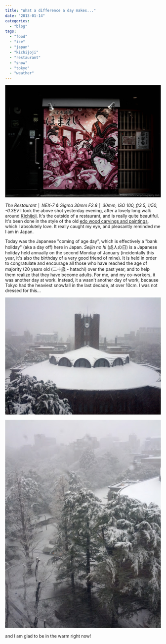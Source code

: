 ```yaml
---
title: "What a difference a day makes..."
date: "2013-01-14"
categories: 
  - "blog"
tags: 
  - "food"
  - "ice"
  - "japan"
  - "kichijoji"
  - "restaurant"
  - "snow"
  - "tokyo"
  - "weather"
---
```


![DSC02242.jpg](/assets/images/d03da-dsc02242.jpg)

_The Restaurant │ NEX-7 & Sigma 30mm F2.8 │ 30mm, ISO 100, f/3.5, 1/50, -0.3EV_ I took the above shot yesterday evening, after a lovely long walk around [Kichijoji](http://en.wikipedia.org/wiki/Kichij%C5%8Dji). It's the outside of a restaurant, and is really quite beautiful. It's been done in the style of the old [edo wood carvings and paintings](http://goo.gl/q1USU), which I absolutely love. It really caught my eye, and pleasantly reminded me I am in Japan.

Today was the Japanese "coming of age day", which is effectively a "bank holiday" (aka a day off) here in Japan. _Seijin no hi_ (成人の日) is a Japanese holiday held annually on the second Monday of January (incidentally this year, it's also the birthday of a very good friend of mine). It is held in order to congratulate and encourage all those who have reached the age of majority (20 years old (二十歳 - hatachi) over the past year, and to help them realize that they have become adults. For me, and my co-workers, it was another day at work. Instead, it a wasn't another day of work, because Tokyo had the heaviest snowfall in the last decade, at over 10cm. I was not dressed for this...

![](/assets/images/IMG_20130114_144251.jpg "Main Building")

![](/assets/images/IMG_20130114_122001.jpg "Trees")

and I am glad to be in the warm right now!
